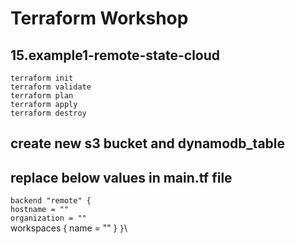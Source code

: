 # Terraform Workshop

## 15.example1-remote-state-cloud

`terraform init`\
`terraform validate`\
`terraform plan`\
`terraform apply`\
`terraform destroy`

## create new s3 bucket and dynamodb_table

## replace below values in main.tf file

`backend "remote" {`\
`hostname = ""`\
`organization = ""`\
    workspaces {
      name = ""
    }
`}`\
